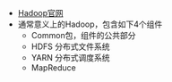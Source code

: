 - [Hadoop官网](https://hadoop.apache.org/)
- 通常意义上的Hadoop，包含如下4个组件
	- Common包，组件的公共部分
	- HDFS 分布式文件系统
	- YARN 分布式调度系统
	- MapReduce